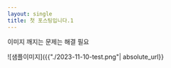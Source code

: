```yaml
---
layout: single
title: 첫 포스팅입니다.1
---
```


이미지 깨지는 문제는 해결 필요

![샘플이미지]({{"./2023-11-10-test.png"| absolute_url}}

